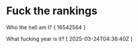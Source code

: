 # Fuck the rankings

Who the hell am I?
{ 16542564 }

What fucking year is it?
[ 2025-03-24T04:36:40Z ]
